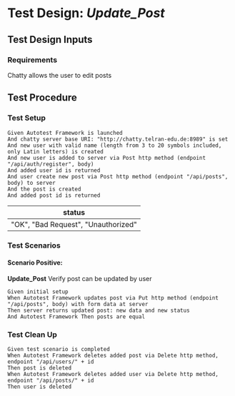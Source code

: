 # Test Design: *Update_Post*

## Test Design Inputs

### Requirements

Chatty allows the user to edit posts

## Test Procedure

### Test Setup

```gherkin
Given Autotest Framework is launched
And chatty server base URI: "http://chatty.telran-edu.de:8989" is set
And new user with valid name (length from 3 to 20 symbols included, only Latin letters) is created
And new user is added to server via Post http method (endpoint "/api/auth/register", body)
And added user id is returned
And user create new post via Post http method (endpoint "/api/posts", body) to server
And the post is created
And added post id is returned
```
|status|                             
|-----------------------------------|
|"OK", "Bad Request", "Unauthorized"|

### Test Scenarios

#### Scenario Positive:
**Update_Post** Verify post can be updated by user
```gherkin
Given initial setup
When Autotest Framework updates post via Put http method (endpoint "/api/posts", body) with form data at server
Then server returns updated post: new data and new status
And Autotest Framework Then posts are equal 
```

### Test Clean Up
```gherkin
Given test scenario is completed
When Autotest Framework deletes added post via Delete http method, endpoint "/api/users/" + id
Then post is deleted
When Autotest Framework deletes added user via Delete http method, endpoint "/api/posts/" + id
Then user is deleted
```
